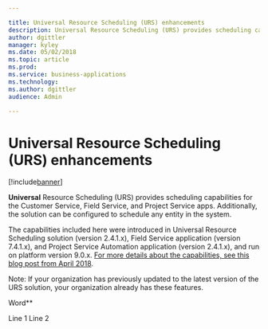 ```yaml
---

title: Universal Resource Scheduling (URS) enhancements
description: Universal Resource Scheduling (URS) provides scheduling capabilities for the Customer Service, Field Service, and Project Service apps.
author: dgittler
manager: kyley
ms.date: 05/02/2018
ms.topic: article
ms.prod: 
ms.service: business-applications
ms.technology: 
ms.author: dgittler
audience: Admin

---
```

#  Universal Resource Scheduling (URS) enhancements 




[!include[banner](../../../../includes/banner.md)]

**Universal** Resource Scheduling (URS) provides scheduling capabilities for the
Customer Service, Field Service, and Project Service apps. Additionally, the
solution can be configured to schedule any entity in the system.

The capabilities included here were introduced in Universal Resource Scheduling
solution (version 2.4.1.x), Field Service application (version 7.4.1.x), and
Project Service Automation application (version 2.4.1.x), and run on platform
version 9.0.x. [For more details about the capabilities, see this blog post from
April
2018](https://na01.safelinks.protection.outlook.com/?url=https%3A%2F%2Fblogs.msdn.microsoft.com%2Fcrm%2F2018%2F04%2F02%2Fwhats-new-in-universal-resource-scheduling-for-dynamics-365-april-2018-update%2F&data=02%7C01%7Cpupatel%40microsoft.com%7C0e4da9c3c56b4ca56f4008d598c1bfca%7C72f988bf86f141af91ab2d7cd011db47%7C1%7C0%7C636582881302454956&sdata=4EVK8h%2B5MVKrSB264vlhbVl9YlWCF696IWII2ydxPf8%3D&reserved=0).



Note: If your organization has previously updated to the latest version of the
URS solution, your organization already has these features.

Word**

Line 1
Line 2
